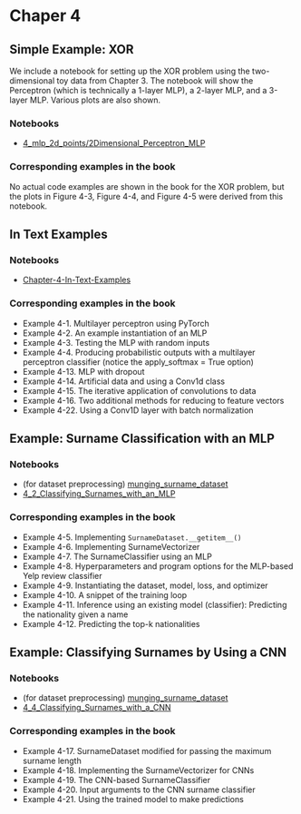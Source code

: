# Chaper 4

## Simple Example: XOR

We include a notebook for setting up the XOR problem using the two-dimensional toy data from Chapter 3. The notebook will show the Perceptron (which is technically a 1-layer MLP), a 2-layer MLP, and a 3-layer MLP. Various plots are also shown. 

### Notebooks

- [4_mlp_2d_points/2Dimensional_Perceptron_MLP](4_mlp_2d_points/2Dimensional_Perceptron_MLP.ipynb)

### Corresponding examples in the book

No actual code examples are shown in the book for the XOR problem, but the plots in Figure 4-3, Figure 4-4, and Figure 4-5 were derived from this notebook. 

## In Text Examples

### Notebooks

- [Chapter-4-In-Text-Examples](Chapter-4-In-Text-Examples.ipynb)
 
### Corresponding examples in the book

- Example 4-1. Multilayer perceptron using PyTorch
- Example 4-2. An example instantiation of an MLP
- Example 4-3. Testing the MLP with random inputs
- Example 4-4. Producing probabilistic outputs with a multilayer perceptron classifier (notice the apply_softmax = True option)
- Example 4-13. MLP with dropout
- Example 4-14. Artificial data and using a Conv1d class
- Example 4-15. The iterative application of convolutions to data
- Example 4-16. Two additional methods for reducing to feature vectors
- Example 4-22. Using a Conv1D layer with batch normalization

## Example: Surname Classification with an MLP

### Notebooks

- (for dataset preprocessing) [munging_surname_dataset](4_2_mlp_surnames/munging_surname_dataset.ipynb)
- [4_2_Classifying_Surnames_with_an_MLP](4_2_mlp_surnames/4_2_Classifying_Surnames_with_an_MLP.ipynb)
 
### Corresponding examples in the book


- Example 4-5. Implementing `SurnameDataset.__getitem__()`
- Example 4-6. Implementing SurnameVectorizer
- Example 4-7. The SurnameClassifier using an MLP
- Example 4-8. Hyperparameters and program options for the MLP-based Yelp review classifier
- Example 4-9. Instantiating the dataset, model, loss, and optimizer
- Example 4-10. A snippet of the training loop
- Example 4-11. Inference using an existing model (classifier): Predicting the nationality given a name
- Example 4-12. Predicting the top-k nationalities

## Example: Classifying Surnames by Using a CNN

### Notebooks

- (for dataset preprocessing) [munging_surname_dataset](4_4_cnn_surnames/munging_surname_dataset.ipynb)
- [4_4_Classifying_Surnames_with_a_CNN](4_4_cnn_surnames/4_4_Classifying_Surnames_with_a_CNN.ipynb)
 
### Corresponding examples in the book


- Example 4-17. SurnameDataset modified for passing the maximum surname length
- Example 4-18. Implementing the SurnameVectorizer for CNNs
- Example 4-19. The CNN-based SurnameClassifier
- Example 4-20. Input arguments to the CNN surname classifier
- Example 4-21. Using the trained model to make predictions
